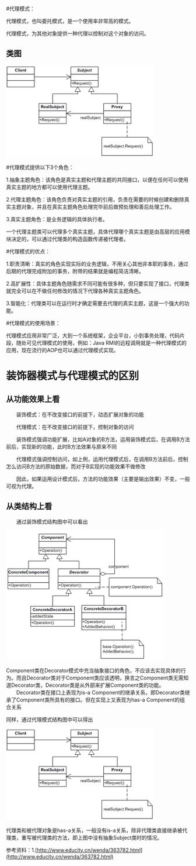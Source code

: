 
#代理模式：

代理模式，也叫委托模式，是一个使用率非常高的模式。

代理模式，为其他对象提供一种代理以控制对这个对象的访问。


## 类图

![](9298010439.gif)

#代理模式提供以下3个角色：

1.抽象主题角色：该角色是真实主题和代理主题的共同接口，以便在任何可以使用真实主题的地方都可以使用代理主题。

2.代理主题角色：该角色负责对真实主题的引用，负责在需要的时候创建和删除真实主题对象，并且在真实主题角色处理完毕前后做预处理和善后处理工作。

3.真实主题角色：是业务逻辑的具体执行者。



一个代理主题类可以代理多个真实主题，具体代理哪个真实主题是由高层的应用模块决定的，可以通过代理类的构造函数传递被代理者。


#代理模式的优点：

1.职责清晰：真实的角色实现实际的业务逻辑，不用关心其他非本职的事务，通过后期的代理完成附加的事务，附带的结果就是编程简洁清晰。

2.高扩展性：具体主题角色随需求不同可能有很多种，但只要实现了接口，代理类就完全可以在不做任何修改的情况下代理各种真实主题角色。

3.智能化：代理类可以在运行时才确定需要去代理的真实主题，这是一个强大的功能。


#代理模式的使用场景：

代理模式应用非常广泛，大到一个系统框架，企业平台，小到事务处理，代码片段，随处可见代理模式的使用，例如：Java RMI的远程调用就是一种代理模式的应用，现在流行的AOP也可以通过代理模式实现。


# 装饰器模式与代理模式的区别

## 从功能效果上看
　　装饰模式：在不改变接口的前提下，动态扩展对象的功能

　　代理模式：在不改变接口的前提下，控制对象的访问

　　装饰模式强调功能扩展，比如A对象的B方法，运用装饰模式后，在调用B方法前后，实现新的功能，此时B方法效果与原来不同

　　代理模式强调控制访问，如上例，运用代理模式后，在调用B方法前后，控制怎么访问B方法的原始数据，而对于B实现的功能效果不做修改

　　因此，如果运用设计模式后，方法的功能效果（主要是输出效果）不变，一般可视为代理。

## 从类结构上看
　　通过装饰模式结构图中可以看出

![](9297010439.gif)

Component类在Decorator模式中充当抽象接口的角色，不应该去实现具体的行为。而且Decorator类对于Component类应该透明，换言之Component类无需知道Decorator类，Decorator类是从外部来扩展Component类的功能。
　　Decorator类在接口上表现为is-a Component的继承关系，即Decorator类继承了Component类所具有的接口。但在实现上又表现为has-a Component的组合关系


同样，通过代理模式结构图中可以得出


![](9298010439.gif)

代理类和被代理对象是has-a关系，一般没有is-a关系，除非代理类直接继承被代理类，重写被代理类的方法，即上图中没有抽象Subject类时的情况。


参考资料：1.[http://www.educity.cn/wenda/363782.html](http://www.educity.cn/wenda/363782.html)
